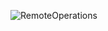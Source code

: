 ![RemoteOperations](https://github.com/user-attachments/assets/ce89162b-0d40-46d8-ad4a-d31c367fed54)
